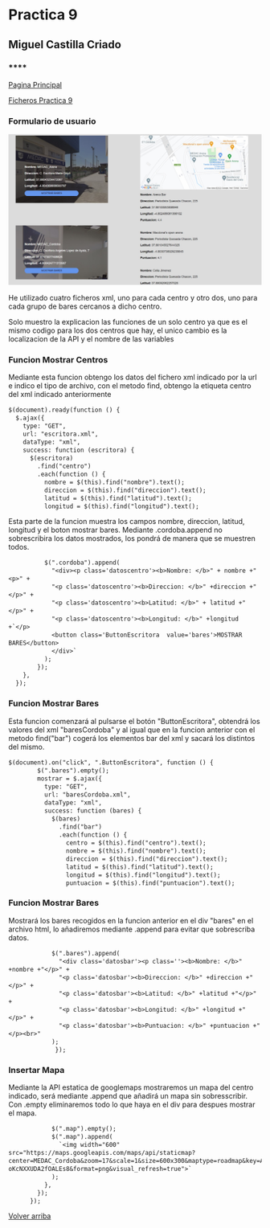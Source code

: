 # Practica 9
##  Miguel Castilla Criado 
### ****


<a href= '../README.md'>Pagina Principal</a>

<a href= '../P9/'>Ficheros Practica 9</a>

### **Formulario de usuario**


<img src="muestra.jpg">


He utilizado cuatro ficheros xml, uno para cada centro y otro dos, uno para cada grupo de bares cercanos a dicho centro.

Solo muestro la explicacion las funciones de un solo centro ya que es el mismo codigo para los dos centros que hay, el unico 
cambio es la localizacion de la API y el nombre de las variables


### Funcion Mostrar Centros

Mediante esta funcion obtengo los datos del fichero xml indicado por la url e indico el tipo de archivo, con el metodo find, obtengo la etiqueta centro del xml indicado anteriormente
    
    
    $(document).ready(function () {
      $.ajax({
        type: "GET",
        url: "escritora.xml",
        dataType: "xml",
        success: function (escritora) {
          $(escritora)
            .find("centro")
            .each(function () {
              nombre = $(this).find("nombre").text();
              direccion = $(this).find("direccion").text();
              latitud = $(this).find("latitud").text();
              longitud = $(this).find("longitud").text();

Esta parte de la funcion muestra los campos nombre, direccion, latitud, longitud y el boton mostrar bares.
Mediante .cordoba.append no sobrescribira los datos mostrados, los pondrá de manera que se muestren todos.

              $(".cordoba").append(
                "<div><p class='datoscentro'><b>Nombre: </b>" + nombre +"<p>" +
                "<p class='datoscentro'><b>Direccion: </b>" +direccion +"</p>" +
                "<p class='datoscentro'><b>Latitud: </b>" + latitud +"</p>" +
                "<p class='datoscentro'><b>Longitud: </b>" +longitud +`</p>
                <button class='ButtonEscritora  value='bares'>MOSTRAR BARES</button>
                </div>`
              );
            });
        },
      });
      
### Funcion Mostrar Bares

Esta funcion comenzará al pulsarse el botón "ButtonEscritora", obtendrá los valores del xml "baresCordoba" y al igual 
que en la funcion anterior con el metodo find("bar") cogerá los elementos bar del xml y sacará los  distintos del mismo.
    
    $(document).on("click", ".ButtonEscritora", function () {
            $(".bares").empty();
            mostrar = $.ajax({
              type: "GET",
              url: "baresCordoba.xml",
              dataType: "xml",
              success: function (bares) {
                $(bares)
                  .find("bar")
                  .each(function () {
                    centro = $(this).find("centro").text();
                    nombre = $(this).find("nombre").text();
                    direccion = $(this).find("direccion").text();
                    latitud = $(this).find("latitud").text();
                    longitud = $(this).find("longitud").text();
                    puntuacion = $(this).find("puntuacion").text();

### Funcion Mostrar Bares

Mostrará los bares recogidos en la funcion anterior en el div "bares" en el archivo html, lo añadiremos mediante .append para evitar que sobrescriba datos.

                $(".bares").append(
                  "<div class='datosbar'><p class=''><b>Nombre: </b>" +nombre +"</p>" +
                  "<p class='datosbar'><b>Direccion: </b>" +direccion +"</p>" +
                  "<p class='datosbar'><b>Latitud: </b>" +latitud +"</p>" +
                  "<p class='datosbar'><b>Longitud: </b>" +longitud +"</p>" +
                  "<p class='datosbar'><b>Puntuacion: </b>" +puntuacion +"</p><br>"
                );
                 });
                 
### Insertar Mapa
    
Mediante la API estatica de googlemaps mostraremos un mapa del centro indicado, será mediante .append que añadirá un mapa sin sobresscribir.
Con .empty eliminaremos todo lo que haya en el div para despues mostrar el mapa.

                $(".map").empty();
                $(".map").append(
                  `<img width="600" src="https://maps.googleapis.com/maps/api/staticmap?center=MEDAC_Cordoba&zoom=17&scale=1&size=600x300&maptype=roadmap&key=AIzaSyCe6vLtNKcC6H585-oKcNXXUDA2fOALEs8&format=png&visual_refresh=true">`
                );
              },
            });
          });


[Volver arriba](#Practica-9)
